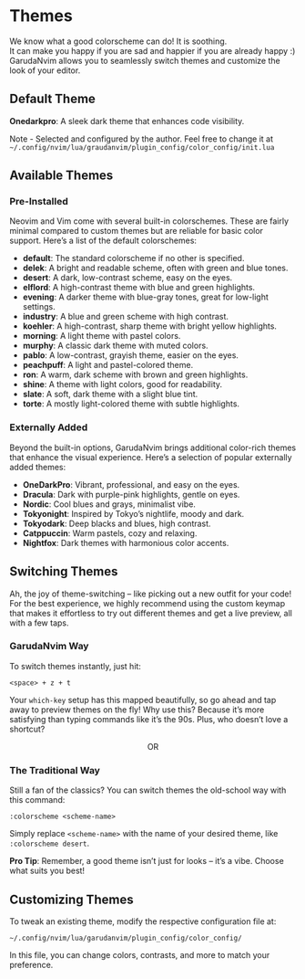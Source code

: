 <div>
    <h1><span class="th-color h-font"><b>Themes</b></span></h1>    
</div>

We know what a good colorscheme can do! It is soothing. </br>
It can make you happy if you are sad and happier if you are already happy :) </br>
GarudaNvim allows you to seamlessly switch themes and customize the look of your editor.

## <span class="sh-font tsh-color">Default Theme</span>
**Onedarkpro**: A sleek dark theme that enhances code visibility.

Note - Selected and configured by the author. Feel free to change it at `~/.config/nvim/lua/graudanvim/plugin_config/color_config/init.lua`

## <span class="sh-font tsh-color">Available Themes</span>

### Pre-Installed

Neovim and Vim come with several built-in colorschemes. These are fairly minimal compared to custom themes but are reliable for basic color support. Here’s a list of the default colorschemes:

- **default**: The standard colorscheme if no other is specified.
- **delek**: A bright and readable scheme, often with green and blue tones.
- **desert**: A dark, low-contrast scheme, easy on the eyes.
- **elflord**: A high-contrast theme with blue and green highlights.
- **evening**: A darker theme with blue-gray tones, great for low-light settings.
- **industry**: A blue and green scheme with high contrast.
- **koehler**: A high-contrast, sharp theme with bright yellow highlights.
- **morning**: A light theme with pastel colors.
- **murphy**: A classic dark theme with muted colors.
- **pablo**: A low-contrast, grayish theme, easier on the eyes.
- **peachpuff**: A light and pastel-colored theme.
- **ron**: A warm, dark scheme with brown and green highlights.
- **shine**: A theme with light colors, good for readability.
- **slate**: A soft, dark theme with a slight blue tint.
- **torte**: A mostly light-colored theme with subtle highlights.
  
### Externally Added

Beyond the built-in options, GarudaNvim brings additional color-rich themes that enhance the visual experience. Here’s a selection of popular externally added themes:

- **OneDarkPro**: Vibrant, professional, and easy on the eyes.
- **Dracula**: Dark with purple-pink highlights, gentle on eyes.
- **Nordic**: Cool blues and grays, minimalist vibe.
- **Tokyonight**: Inspired by Tokyo’s nightlife, moody and dark.
- **Tokyodark**: Deep blacks and blues, high contrast.
- **Catppuccin**: Warm pastels, cozy and relaxing.
- **Nightfox**: Dark themes with harmonious color accents. 

## <span class="sh-font tsh-color">Switching Themes</span>

Ah, the joy of theme-switching – like picking out a new outfit for your code! For the best experience, we highly recommend using the custom keymap that makes it effortless to try out different themes and get a live preview, all with a few taps.

### GarudaNvim Way
To switch themes instantly, just hit:
```
<space> + z + t
```
Your `which-key` setup has this mapped beautifully, so go ahead and tap away to preview themes on the fly! Why use this? Because it’s more satisfying than typing commands like it’s the 90s. Plus, who doesn’t love a shortcut? 

<div align="center">OR</div>

### The Traditional Way
Still a fan of the classics? You can switch themes the old-school way with this command:

```vim
:colorscheme <scheme-name>
```

Simply replace `<scheme-name>` with the name of your desired theme, like `:colorscheme desert`.

**Pro Tip**: Remember, a good theme isn’t just for looks – it’s a vibe. Choose what suits you best!

## <span class="sh-font tsh-color">Customizing Themes</span>

To tweak an existing theme, modify the respective configuration file at:
```
~/.config/nvim/lua/garudanvim/plugin_config/color_config/
```

In this file, you can change colors, contrasts, and more to match your preference.
